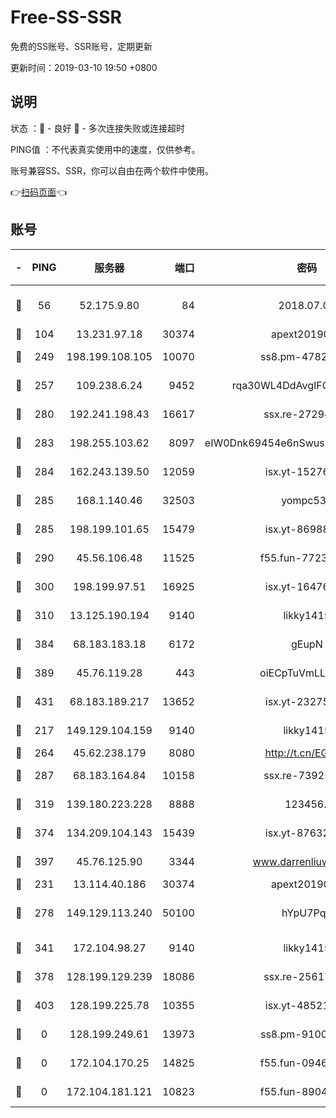 # Free-SS-SSR

免费的SS账号、SSR账号，定期更新

更新时间：2019-03-10 19:50 +0800

## 说明

状态     ：🙂 - 良好 🙁 - 多次连接失败或连接超时

PING值   ：不代表真实使用中的速度，仅供参考。

账号兼容SS、SSR，你可以自由在两个软件中使用。

👉[扫码页面](https://liesauer.github.io/Free-SS-SSR/)👈

## 账号

|-|PING|服务器|端口|密码|加密方式|区域|
|:----:|:----:|:-----:|-----:|:----:|:----:|:----:|
|🙂|56|52.175.9.80|84|2018.07.07|chacha20-ietf-poly1305|HK|
|🙂|104|13.231.97.18|30374|apext2019006|chacha20|JP|
|🙂|249|198.199.108.105|10070|ss8.pm-47824837|aes-256-cfb|US|
|🙂|257|109.238.6.24|9452|rqa30WL4DdAvgIFG6Fs3znzTa|aes-256-cfb|FR|
|🙂|280|192.241.198.43|16617|ssx.re-27294223|aes-256-cfb|US|
|🙂|283|198.255.103.62|8097|eIW0Dnk69454e6nSwuspv9DmS201tQ0D|aes-256-cfb|US|
|🙂|284|162.243.139.50|12059|isx.yt-15276356|aes-256-cfb|US|
|🙂|285|168.1.140.46|32503|yompc535|aes-256-cfb|AU|
|🙂|285|198.199.101.65|15479|isx.yt-86988379|aes-256-cfb|US|
|🙂|290|45.56.106.48|11525|f55.fun-77233289|aes-256-cfb|US|
|🙂|300|198.199.97.51|16925|isx.yt-16476270|aes-256-cfb|US|
|🙂|310|13.125.190.194|9140|likky1415|aes-256-cfb|KR|
|🙂|384|68.183.183.18|6172|gEupN|aes-256-cfb|SG|
|🙂|389|45.76.119.28|443|oiECpTuVmLLxk4Ts|aes-256-cfb|AU|
|🙂|431|68.183.189.217|13652|isx.yt-23275887|aes-256-cfb|SG|
|🙂|217|149.129.104.159|9140|likky1415|aes-256-cfb|HK|
|🙂|264|45.62.238.179|8080|http://t.cn/EGJIyrl|rc4-md5|CA|
|🙂|287|68.183.164.84|10158|ssx.re-73925133|aes-256-cfb|US|
|🙂|319|139.180.223.228|8888|123456..|aes-256-cfb|JP|
|🙂|374|134.209.104.143|15439|isx.yt-87632266|aes-256-cfb|SG|
|🙂|397|45.76.125.90|3344|www.darrenliuwei.com|aes-256-cfb|AU|
|🙁|231|13.114.40.186|30374|apext2019006|chacha20|JP|
|🙁|278|149.129.113.240|50100|hYpU7PqP|chacha20-ietf-poly1305|CN|
|🙁|341|172.104.98.27|9140|likky1415|aes-256-cfb|JP|
|🙁|378|128.199.129.239|18086|ssx.re-25617968|aes-256-cfb|SG|
|🙁|403|128.199.225.78|10355|isx.yt-48521973|aes-256-cfb|SG|
|🙁|0|128.199.249.61|13973|ss8.pm-91003173|aes-256-cfb|SG|
|🙁|0|172.104.170.25|14825|f55.fun-09460253|aes-256-cfb|SG|
|🙁|0|172.104.181.121|10823|f55.fun-89043009|aes-256-cfb|SG|
